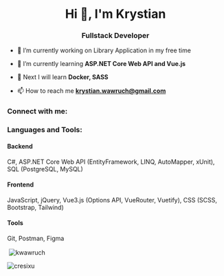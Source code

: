 <h1 align="center">Hi 👋, I'm Krystian</h1>
<h3 align="center">Fullstack Developer</h3>

- 🔭 I’m currently working on Library Application in my free time

- 🌱 I’m currently learning **ASP.NET Core Web API and Vue.js**

- 💬 Next I will learn **Docker, SASS**

- 📫 How to reach me **krystian.wawruch@gmail.com**

<h3 align="left">Connect with me:</h3>
<p align="left">
</p>

<h3 align="left">Languages and Tools:</h3>
<h4>Backend</h4>
<p>C#, ASP.NET Core Web API (EntityFramework, LINQ, AutoMapper, xUnit), SQL (PostgreSQL, MySQL)</p>
<h4>Frontend</h4>
<p>JavaScript, jQuery, Vue3.js (Options API, VueRouter, Vuetify), CSS (SCSS, Bootstrap, Tailwind)</p>
<h4>Tools</h4>
<p>Git, Postman, Figma</p>

<p>&nbsp;<img align="center" src="https://github-readme-stats.vercel.app/api?username=cresixu&show_icons=true&theme=dark&title_color=0ecc00&text_color=dedede&locale=en" alt="kwawruch" /></p>

<p><img align="center" src="https://github-readme-streak-stats.herokuapp.com/?user=cresixu&theme=dark" alt="cresixu" /></p>


